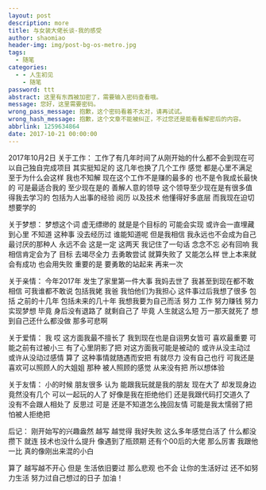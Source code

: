 ```yaml
---
layout: post
description: more
title: 与女装大佬长谈-我的感受
author: shaomiao
header-img: img/post-bg-os-metro.jpg
tags:
  - 随笔
categories:
  - - 人生初见
    - 随笔
password: ttt
abstract: 这里有东西被加密了，需要输入密码查看哦。
message: 您好，这里需要密码。
wrong_pass_message: 抱歉，这个密码看着不太对，请再试试。
wrong_hash_message: 抱歉，这个文章不能被纠正，不过您还是能看看解密后的内容。
abbrlink: 1259634864
date: 2017-10-21 00:00:00
---
```

2017年10月2日
关于工作：
工作了有几年时间了从刚开始的什么都不会到现在可以自己独自完成项目 其实挺知足的 这几年也换了几个工作 感觉 都是心里不满足 至于为什么会这样 我也不知解 现在这个工作不是赚的最多的 也不是令我成长最快的 可是最适合我的 至少现在是的 善解人意的领导 这个领导至少现在是有很多值得我去学习的 包括为人出事的经验 阅历 以及技术 他懂得好多底层 而我现在迫切想要学的

关于梦想：
梦想这个词 虚无缥缈的 就是是个目标的 可能会实现 或许会一直埋藏到心里 不知道 这种事 没去经历过 谁能知道呢 但是我相信 我永远也不会成为自己最讨厌的那种人 永远不会 这是一定 这两天 我记住了一句话 念念不忘  必有回响  我相信肯定会为了 目标 去竭尽全力 去勇敢尝试 就算失败了 又能怎么样 世上本来就会有成功 也会用失败 重要的是 要勇敢的站起来 再来一次 

关于亲情：
今年2017年 发生了家里第一件大事  我妈去世了 我甚至到现在都不敢相信 可我谁都不敢说 包括我姥 我爸 我怕他们为我担心 这件事过后我想了很多 包括 之前的十几年 包括未来的几十年 我想我要为自己而活 努力 工作 努力赚钱 努力实现梦想 毕竟 身后没有退路了 就剩自己了 毕竟 人生就这么短 万一那天就死了 想到自己还什么都没做 那多可悲啊

关于爱情：
我 哎 这方面我最不擅长了 我到现在也是自诩男女皆可 喜欢最重要 可能之前有过被小三 有了心里阴影了把 对这方面我可能是被动的 或许从没主动过  或许从没动过感情 算了 这种事情就随遇而安把  有就尽力 没有自己也行 可我还是喜欢可以照顾人的大姐姐  那种 被人照顾的感觉 从来没有把 所以想体验

关于友情：
小的时候 朋友很多 认为 能跟我玩就是我的朋友 现在大了 却发现身边竟然没有几个 可以一起玩的人了 好像是我在拒绝他们 还是我跟代码打交道久了 没有不会跟人相处了 反思过 可是 还是不知道怎么挽回友情  可能是我太懦弱了把 怕被人拒绝把 


后记：
刚开始写的兴趣盎然 越写 越觉得 我好失败 这么多年感觉白活了 什么都没攒下 就连 技术也没什么提升 像遇到了瓶颈期 还有个00后的大佬 那么厉害 我跟他一比 真的像刚出来混的小白 


算了 越写越不开心 但是 生活依旧要过 那么悲观 也不会 让你的生活好过 还不如努力生活 努力过自己想过的日子 加油！
